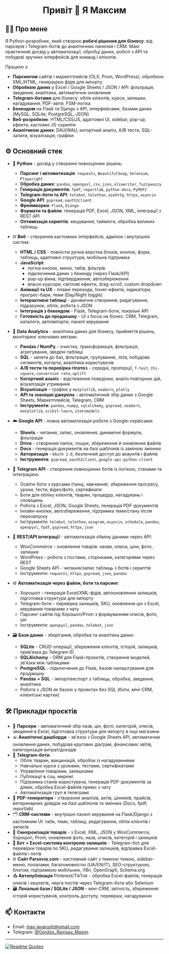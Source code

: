 <h1 align="center">Привіт 👋 Я Максим</h1>

## 🧑‍💻 Про мене

Я Python-розробник, який створює **робочі рішення для бізнесу**: від парсерів і Telegram-ботів до аналітичних панелей і CRM. Маю практичний досвід у автоматизації, обробці даних, роботі з API та побудові зручних інтерфейсів для команд і клієнтів.

Працюю з:
- **Парсингом** сайтів і маркетплейсів (OLX, Prom, WordPress), обробкою XML/HTML, генерацією фідів для імпорту
- **Обробкою даних** у Excel / Google Sheets / JSON / API: фільтрація, зведення, аналітика, автоматичне оновлення
- **Telegram-ботами** для бізнесу: облік клієнтів, курси, залишки, нагадування, PDF-звіти, FSM-логіка
- **Бекендом** на Flask та Django з API, інтерфейсами, базами даних (MySQL, SQLite, PostgreSQL, JSON)
- **Веб-розробкою**: HTML/CSS/JS, адаптивні UI, sidebar, pop-up, ефекти, кастомні JS-скрипти
- **Аналітикою даних**: DAU/WAU, когортний аналіз, A/B тести, SQL-запити, візуалізація, графіки

## ⚙️ Основний стек

- 🐍 **Python** - досвід у створенні повноцінних рішень:
  - **Парсинг і автоматизація**: `requests`, `BeautifulSoup`, `Selenium`, `Playwright`
  - **Обробка даних**: `pandas`, `openpyxl`, `csv`, `json`, `xlsxwriter`, `fuzzywuzzy`
  - **Генерація документів**: `fpdf`, `reportlab`, `python-docx`, `PyPDF2`
  - **Telegram-боти та API**: `telebot`, `telethon`, `aiohttp`, `httpx`, `asyncio`
  - **Google API**: `gspread`, `oauth2client`
  - **Фреймворки**: `Flask`, `Django`
  - **Формати та файли**: генерація PDF, Excel, JSON, XML, інтеграції з REST API
  - **Оптимізація скриптів**: кешування, таймінги, обробка великих таблиць

- 🌐 **Веб** - створення кастомних інтерфейсів, адмінок і внутрішніх систем:
  - **HTML / CSS** - повністю ручна верстка блоків, кнопок, форм, таблиць, адаптивні структури, мобільна підтримка
  - **JavaScript**:
    - логіка кнопок, меню, табів, фільтрів
    - підключення даних з бекенду (через Flask/API)
    - pop-up вікна, підтвердження, автозбереження
    - власні курсори, світлові ефекти, drag-scroll, custom dropdown
  - **Анімації та UX** - плавні переходи, hover-ефекти, індикатори, прогрес-бари, теми (Day/Night toggle)
  - **Інтерактивні таблиці** - динамічне створення, редагування, підрахунок, облік, робота з JSON
  - **Інтеграція з бекендом** - Flask, Telegram-боти, локальні API
  - **Готовність до продакшну** - UI з focus на бізнес: CRM, Telegram, каталоги, автоімпорти, панелі керування

- 🧮 **Data Analytics** - аналітика даних для бізнесу, прийняття рішень, моніторинг ключових метрик:
  - **Pandas / NumPy** - очистка, трансформація, фільтрація, агрегування, зведені таблиці
  - **SQL** - запити до баз, фільтрація, групування, `JOIN`, побудова сегментів, когорти, аналітика користувачів
  - **A/B тести та перевірка гіпотез** - середні, пропорції, `T-test`, `Chi-square`, `conversion rate`, `uplift`
  - **Когортний аналіз** - відстеження поведінки, аналіз повторних дій, візуалізація утримання
  - **Візуалізація** - графіки у `matplotlib`, `seaborn`, `plotly`
  - **API та зовнішні джерела** - автоматичний збір даних з Google Sheets, Маркетплейсів, Telegram, CRM
  - **Інструменти**: `pandas`, `numpy`, `sqlalchemy`, `gspread`, `seaborn`, `matplotlib`, `scikit-learn`, `statsmodels`

- ☁️ **Google API** - повна автоматизація роботи з Google-сервісами:
  - **Sheets** - читання, запис, оновлення, динамічні формули, фільтрація
  - **Drive** - створення папок, пошук, збереження й оновлення файлів
  - **Docs** - генерація документів на базі шаблонів із заміною змінних
  - **Авторизація** - `OAuth 2.0`, безпечний доступ до акаунтів і файлів
  - **Інструменти**: `gspread`, `oauth2client`, `google-api-python-client`

- 🤖 **Telegram API** - створення повноцінних ботів із логікою, станами та інтеграцією:
  - Освітні боти з курсами (танці, навчання): збереження прогресу, уроки, тести, відео/фото, сертифікати
  - Боти для обліку клієнтів, тварин, процедур, нагадувань і сповіщень
  - Робота з Excel, JSON, Google Sheets, генерація PDF-документів
  - Інлайн-кнопки, автозбереження, підтримка теми/стану після перезапуску
  - Інструменти: `telebot`, `telethon`, `aiogram`, `asyncio`, `schedule`, `pandas`, `openpyxl`, `fpdf`, `gspread`, `httpx`, `json`

- 🔄 **REST/API інтеграції** - автоматизація обміну даними через API:
  - WooCommerce - оновлення товарів: назви, описи, ціни, фото, залишки
  - WordPress - робота з постами, сторінками, категоріями через REST
  - Google Sheets API - читання/запис таблиць з ботів і скриптів
  - Інструменти: `requests`, `httpx`, `gspread`, `json`, `pandas`
 
- ⚙️ **Автоматизація через файли, боти та парсинг**:
  - Хорошоп - генерація Excel/XML-фідів, автооновлення залишків, підготовка структури для імпорту
  - Telegram-боти - перевірка залишків, SKU, оновлення цін з Excel, керування товарами з чату
  - Парсинг сайтів під Хорошоп/Prom з формуванням описів, фото, цін
  - Інструменти: `openpyxl`, `pandas`, `telebot`, `json`

- 🗃️ **Бази даних** - зберігання, обробка та аналітика даних:
  - **SQLite** - CRUD-операції, збереження клієнтів, історій, залишків, прив’язка до Telegram ID
  - **SQLAlchemy** - ORM для Flask-проєктів, створення моделей, зв’язки між таблицями
  - **PostgreSQL** - підключення до Flask, базові налаштування для продакшну
  - **Pandas + SQL** - імпорт/експорт з таблиць, обробка, зведення, аналітика
  - Робота з JSON як базою у проектах без SQL (боти, міні-СRM, клієнтські картки)

## 🛠 Приклади проєктів

- 🔎 **Парсери** - автоматичний збір назв, цін, фото, категорій, описів, зведення в Excel, підготовка структури для імпорту в інші магазини
- 📊 **Аналітичні дашборди** - зв’язок з Google Sheets API, автоматичне оновлення даних, побудова кругових діаграм, фінансових звітів, категоризація витрат/доходів
- 🤖 **Telegram-боти**:
  - Облік тварин, вакцинацій, обробок із нагадуваннями
  - Навчальні курси з уроками, тестами, сертифікатами
  - Управління товарами, залишками
  - Публікації в соц. мережі
  - Підтримка станів користувача, генерація PDF-документів за діями, обробка Excel-файлів прямо з чату
  - Автоматизація груп в телеграмі
- 🧾 **PDF-генератори** - створення аналізів, актів, цінників, прайсів, ветеринарних довідок на базі шаблонів та змінних (Docs, fpdf, reportlab)
- 🗂 **CRM-системи** - внутрішні панелі керування на Flask/Django з кастомним UI: таби, теми, таблиці, редагування, облік клієнтів і записів
- 🔄 **Синхронізація товарів** - з Excel, XML, JSON у WooCommerce, Хорошоп, Prom; оновлення фото, назв, описів, категорій і залишків
- 🧮 **Бот + Excel-система контролю залишків** - Telegram-бот для перевірки товарів по SKU, редагування залишків, відправка Excel-файлів і логів
- 🌐 **Сайт Parsevia.com** - кастомний сайт з темною темою, sidebar-меню, попапами, багатомовністю (UA/EN/IT), SEO-структурою, блогом, підтримкою мобільних, i18n, OpenGraph, Schema.org
- 📤 **Автопублікація** Pinterest/TikTok - обробка Excel-файлів, генерація описів і хештегів, черга постів через Telegram-бота або Selenium
- 🗃️ **Локальні бази / SQLite / JSON** - міні-CRM, звітність, збереження історій користувачів, контроль доступу, перевірки, нагадування

## 📫 Контакти

- Email: max.javarush@gmail.com 
- Telegram: [@Gordon_Ramsay_Maxim](https://t.me/Gordon_Ramsay_Maxim)

---

[![Readme Quotes](https://quotes-github-readme.vercel.app/api?theme=nord&type=horizontal)](https://github.com/piyushsuthar/github-readme-quotes)
